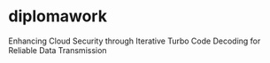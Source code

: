 # diplomawork
Enhancing Cloud Security through Iterative Turbo Code Decoding for Reliable Data Transmission
